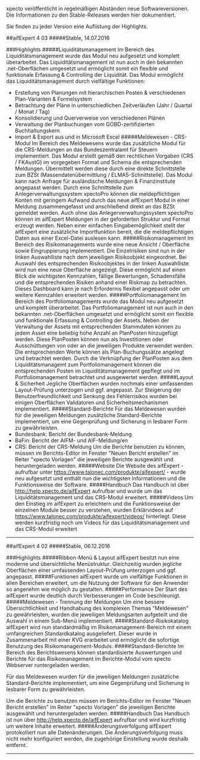 
xpecto veröffentlicht in regelmäßigen Abständen neue Softwareversionen. Die Informationen zu den Stable-Releases werden hier dokumentiert.

Sie finden zu jeder Version eine Auflistung der Highlights. 

##aifExpert 4 03
#####Stable, 14.07.2016

###Highlights
#####Liquiditätsmanagement
Im Bereich des Liquiditätsmanagement wurde das Modul neu aufgesetzt und komplett überarbeitet. Das Liquiditätsmanagement ist nun auch in den bekannten .net-Oberflächen umgesetzt und ermöglicht somit ein flexible und funktionale Erfassung & Controlling der Liquidität.
Das Modul ermöglicht das Liquiditätsmanagement durch vielfältige Funktionen:
- Erstellung von Planungen mit hierarchischen Posten & verschiedenen Plan-Varianten & Formelsystem
- Betrachtung der Pläne in unterschiedlichen Zeitverläufen (Jahr / Quartal / Monat / Tag)
- Konsolidierung und Querverweise von verschiedenen Plänen
- Verwaltung der Planbuchungen vom GOBD-zertifizierten Buchhaltungskern
- Import & Export aus und in Microsoft Excel
#####Meldewesen - CRS-Modul
Im Bereich des Meldewesens wurde das zusätzliche Modul für die CRS-Meldungen an das Bundeszentralamt für Steuern implementiert. Das Modul erstellt gemäß den rechtlichen Vorgaben (CRS / FKAustG) im vorgegeben Format und Schema die entsprechenden Meldungen. Übermittelt werden diese durch eine direkte Schnittstelle zum BZSt (Massendatenübermittlung / ELMA5-Schnittstelle). Das Modul kann nach Anfrage für ausländische Meldungen & Finanzinstitute angepasst werden. Durch eine Schnittstelle zum Anlegerverwaltungssystem xpectoPro können die meldepflichtigen Konten mit geringem Aufwand durch das neue aifExpert Modul in einer Meldung zusammengefasst und anschließend direkt an das BZSt gemeldet werden.
Auch ohne das Anlegerverwaltungssystem xpectoPro können im aifExpert Meldungen in der geforderten Struktur und Format erzeugt werden. Neben einer einfachen Eingabemöglichkeit stellt der aifExpert eine zusätzliche Importfunktion bereit, die die meldepflichtigen Daten aus einer Excel-Datei auslesen kann.
#####Risikomanagement
Im Bereich des Risikomanagements wurde eine neue Ansicht / Oberfläche sowie Eingruppierung implementiert.
Die Einzelrisiken sind nun in der linken Auswahlliste nach dem jeweiligen Risikoobjekt eingeordnet. Bei Auswahl des entsprechenden Risikoobjektes in der linken Auswahlliste wird nun eine neue Oberfläche angezeigt. Diese ermöglicht auf einen Blick die wichtigsten Kennzahlen, fällige Bewertungen, Schadensfälle und die entsprechenden Risiken anhand einer Riskmap zu betrachten. Dieses Dashboard kann je nach Erfordernis flexibel angepasst oder um weitere Kennzahlen erweitert werden.
#####Portfoliomanagement
Im Bereich des Portfoliomanagements wurde das Modul neu aufgesetzt und komplett überarbeitet. Das Portfoliomanagement ist nun auch in den bekannten .net-Oberflächen umgesetzt und ermöglicht somit ein flexible und funktionale Erfassung & Controlling der Assets.
Neben der Verwaltung der Assets mit entsprechenden Stammdaten können zu jedem Asset eine beliebig hohe Anzahl an PlanPosten hinzugefügt werden. Diese PlanPosten können nun als Investitionen oder Ausschüttungen von oder an die jeweiligen Produkte verwendet werden. Die entsprechenden Werte können als Plan-Buchungssätze angelegt und betrachtet werden. Durch die Verknüpfung der PlanPosten aus dem Liquiditätsmanagemt zum Portfoliomanagement können die entsprechenden Posten im Liquiditätsmanagement gepflegt und im Portfoliomanagement betrachtet und ausgewertet werden.
#####Layout & Sicherheit
Jegliche Oberflächen wurden nochmals einer umfassenden Layout-Prüfung unterzogen und ggf. angepasst. Zur Steigerung der Benutzerfreundlichkeit und Senkung des Fehlerrisikos wurden bei einigen Oberflächen Validatoren und Sicherheitsmechanismen implementiert.
#####Standard-Berichte
Für das Meldewesen wurden für die jeweiligen Meldungen zusätzliche Standard-Berichte implementiert, um eine Gegenprüfung und Sicherung in lesbarer Form zu gewährleisten.  
- Bundesbank: Bericht der Bundesbank-Meldung
- BaFin: Bericht der AIFM- und AIF-Meldung/en
- CRS: Bericht der CRS-Meldung
Um die Berichte benutzen zu können, müssen im Berichts-Editor im Fenster "Neuen Bericht erstellen"  im Reiter "xpecto Vorlagen" die jeweiligen Berichte ausgewählt und heruntergeladen werden.
#####Website
Die Website des aifExpert - aufrufbar unter https://www.talonec.com/produkte/aifexpert/ - wurde neu aufgesetzt und enthält nun die wichtigsten Informationen und die Funktionsweise der Software.
#####Handbuch
Das Handbuch ist über http://help.xpecto.de/aifExpert aufrufbar und wurde um das Liquiditätsmanagement und das CRS-Modul erweitert.
#####Videos
Um den Einstieg im aifExpert zu erleichtern und die Funktionsweise der einzelnen Module besser zu verstehen, wurden Erklärvideos auf https://www.talonec.com/produkte/aifexpert/videos/ hinterlegt. Diese werden kurzfristig noch um Videos für das Liquiditätsmanagement und das CRS-Modul erweitert 


----------

##aifExpert 4 02
#####Stable, 06.12.2016

###Highlights
#####Ribbon-Menü & Layout
aifExpert besitzt nun eine moderne und übersichtliche Menüstruktur. Gleichzeitig wurden jegliche Oberflächen einer umfassenden Layout-Prüfung unterzogen und ggf. angepasst.
#####Funktionen
aifExpert wurde um vielfältige Funktionen in allen Bereichen erweitert, um die Nutzung der Software für den Anwender so angenehm wie möglich zu gestalten.
#####Performance
Der Start des aifExpert wurde deutlich durch Verbesserungen im Code beschleunigt.
#####Meldewesen - Trennung der Meldungen
Um eine bessere Übersichtlichkeit und Handhabung des komplexen Themas "Meldewesen" zu gewährleisten, wurden die jeweiligen Meldungsarten aufgeteilt und die Auswahl in einem Sub-Menü implementiert. 
#####Standard-Risikokatalog
aifExpert wird nun standardmäßig im Risikomanagement-Bereich mit einem umfangreichen Standardkatalog ausgeliefert. Dieser wurde in Zusammenarbeit mit einer KVG erarbeitet und ermöglicht die sofortige Benutzung des Risikomanagement-Moduls.
#####Standard-Berichte
Im Bereich des Berichtswesens können standardisierte Auswertungen und Berichte für das Risikomanagement im Berichte-Modul vom xpecto Webserver runtergeladen werden. 

Für das Meldewesen wurden für die jeweiligen Meldungen zusätzliche Standard-Berichte implementiert, um eine Gegenprüfung und Sicherung in lesbarer Form zu gewährleisten.  

Um die Berichte zu benutzen müssen im Berichts-Editor im Fenster "Neuen Bericht erstellen"  im Reiter "xpecto Vorlagen" die jeweiligen Berichte ausgewählt und heruntergeladen werden.
#####Handbuch
Das Handbuch ist nun über http://help.xpecto.de/aifExpert aufrufbar und wird kurzfristig um weitere Inhalte erweitert.
#####Änderungsverfolgung
aifExpert protokolliert nun alle Datenänderungen. Die Änderungsverfolgung muss nicht mehr konfiguriert werden, die zugehörige Einstellung wurde deshalb entfernt.


----------



